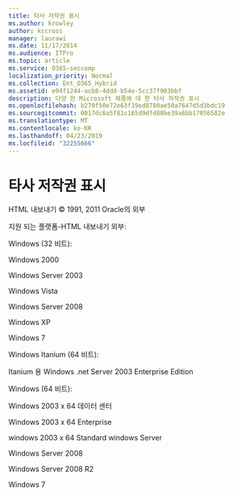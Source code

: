 ```yaml
---
title: 타사 저작권 표시
ms.author: krowley
author: kccross
manager: laurawi
ms.date: 11/17/2014
ms.audience: ITPro
ms.topic: article
ms.service: O365-seccomp
localization_priority: Normal
ms.collection: Ent_O365_Hybrid
ms.assetid: e94f1244-acb8-4ddd-b54e-5cc37f903bbf
description: 다양 한 Microsoft 제품에 대 한 타사 저작권 표시
ms.openlocfilehash: b270f50e72e63f19ed8780ae50a7647d5d3bdc19
ms.sourcegitcommit: 0017dc6a5f81c165d9dfd88be39a6bb17856582e
ms.translationtype: MT
ms.contentlocale: ko-KR
ms.lasthandoff: 04/23/2019
ms.locfileid: "32255666"
---
```

# <a name="third-party-copyright-notices"></a>타사 저작권 표시

HTML 내보내기 © 1991, 2011 Oracle의 외부
  
지원 되는 플랫폼-HTML 내보내기 외부:
  
Windows (32 비트):
  
Windows 2000
  
Windows Server 2003
  
Windows Vista
  
Windows Server 2008
  
Windows XP
  
Windows 7
  
Windows Itanium (64 비트):
  
Itanium 용 Windows .net Server 2003 Enterprise Edition
  
Windows (64 비트):
  
Windows 2003 x 64 데이터 센터
  
Windows 2003 x 64 Enterprise
  
windows 2003 x 64 Standard windows Server
  
Windows Server 2008
  
Windows Server 2008 R2
  
Windows 7
  

